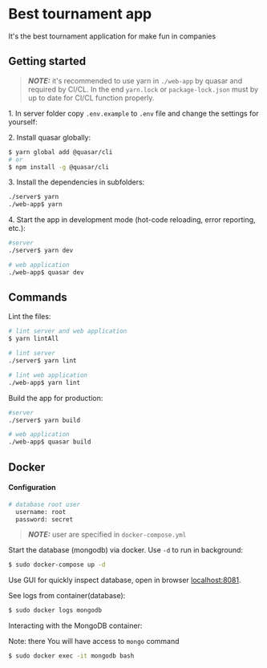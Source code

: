 # Best tournament app

It's the best tournament application for make fun in companies

## Getting started

> **_NOTE:_** it's recommended to use yarn in `./web-app` by quasar and required by CI/CL. In the end `yarn.lock` or `package-lock.json` must by up to date for CI/CL function properly.

1\. In server folder copy `.env.example` to `.env` file and change the settings for yourself:

2\. Install quasar globally:

```bash
$ yarn global add @quasar/cli
# or
$ npm install -g @quasar/cli
```

3\. Install the dependencies in subfolders:

```bash
./server$ yarn
./web-app$ yarn
```

4\. Start the app in development mode (hot-code reloading, error reporting, etc.):

```bash
#server
./server$ yarn dev

# web application
./web-app$ quasar dev
```

## Commands

Lint the files:

```bash
# lint server and web application
$ yarn lintAll

# lint server
./server$ yarn lint

# lint web application
./web-app$ yarn lint
```

Build the app for production:

```bash
#server
./server$ yarn build

# web application
./web-app$ quasar build
```

## Docker

#### Configuration

```bash
# database root user
  username: root
  password: secret
```

> **_NOTE:_** user are specified in `docker-compose.yml`

Start the database (mongodb) via docker. Use `-d` to run in background:

```bash
$ sudo docker-compose up -d
```

Use GUI for quickly inspect database, open in browser [localhost:8081](localhost:8081).

See logs from container(database):

```bash
$ sudo docker logs mongodb
```

Interacting with the MongoDB container:

Note: there You will have access to `mongo` command

```bash
$ sudo docker exec -it mongodb bash
```
